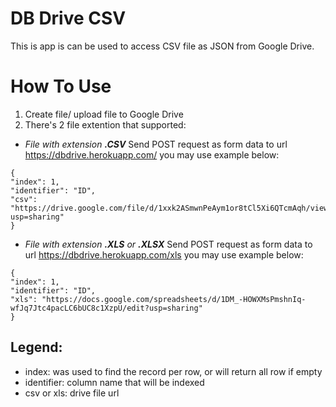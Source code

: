 # DB Drive CSV
This is app is can be used to access CSV file as JSON from Google Drive.
# How To Use
1. Create file/ upload file to Google Drive
2. There's 2 file extention that supported:
 - *File with extension **.CSV***
Send POST request as form data to url https://dbdrive.herokuapp.com/
you may use example below:
```
{ 
"index": 1, 
"identifier": "ID",
"csv": "https://drive.google.com/file/d/1xxk2ASmwnPeAym1or8tCl5Xi6QTcmAqh/view?usp=sharing" 
}
```
 - *File with extension **.XLS** or **.XLSX***
Send POST request as form data to url https://dbdrive.herokuapp.com/xls
you may use example below:
```
{
"index": 1, 
"identifier": "ID",
"xls": "https://docs.google.com/spreadsheets/d/1DM_-HOWXMsPmshnIq-wfJq7Jtc4pacLC6bUC8c1XzpU/edit?usp=sharing"
}
```
## Legend:
- index: was used to find the record per row, or will return all row if empty
- identifier: column name that will be indexed
- csv or xls: drive file url
